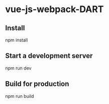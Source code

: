 # vue-js-webpack-DART

## Install
npm install

## Start a development server
npm run dev

## Build for production
npm run build

